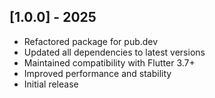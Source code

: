 ## [1.0.0] - 2025

- Refactored package for pub.dev
- Updated all dependencies to latest versions
- Maintained compatibility with Flutter 3.7+
- Improved performance and stability
- Initial release